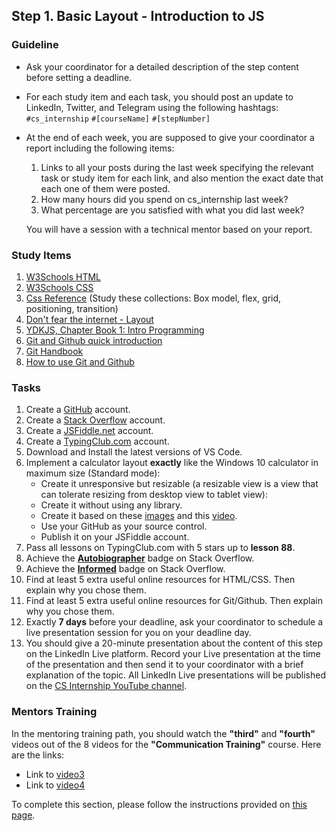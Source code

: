 ## Step 1. Basic Layout - Introduction to JS

### Guideline

- Ask your coordinator for a detailed description of the step content before setting a deadline.

- For each study item and each task, you should post an update to LinkedIn, Twitter, and Telegram using the following hashtags:
`#cs_internship`
`#[courseName]`
`#[stepNumber]`

- At the end of each week, you are supposed to give your coordinator a report including the following items:
  1. Links to all your posts during the last week specifying the relevant task or study item for each link, and also mention the exact date that each one of them were posted.
  2. How many hours did you spend on cs_internship last week?
  3. What percentage are you satisfied with what you did last week?

  You will have a session with a technical mentor based on your report.
  
### Study Items  <!-- omit in toc -->

1. [W3Schools HTML](https://www.w3schools.com/html/default.asp)
2. [W3Schools CSS](https://www.w3schools.com/css/default.asp)
3. [Css Reference](https://cssreference.io/) (Study these collections: Box model, flex, grid, positioning, transition)
4. [Don't fear the internet - Layout](http://www.dontfeartheinternet.com/08-layout/)
5. [YDKJS, Chapter Book 1: Intro Programming](https://github.com/getify/You-Dont-Know-JS/blob/1st-ed/up%20%26%20going/ch1.md)
6. [Git and Github quick introduction](https://youtu.be/wpISo9TNjfU?si=bP6GuAHQXNQQx5fS)
7. [Git Handbook](https://guides.github.com/introduction/git-handbook/)
8. [How to use Git and Github](https://youtu.be/HkdAHXoRtos?si=GuoimMTGpS0dGwYm)

### Tasks  <!-- omit in toc -->

1. Create a [GitHub](https://github.com/) account.
2. Create a [Stack Overflow](https://stackoverflow.com/) account.
3. Create a [JSFiddle.net](https://JSFiddle.net/) account.
4. Create a [TypingClub.com](https://www.typingclub.com/) account.
5. Download and Install the latest versions of VS Code.
6. Implement a calculator layout **exactly** like the Windows 10 calculator in maximum size (Standard mode):
    - Create it unresponsive but resizable (a resizable view is a view that can tolerate resizing from desktop view to tablet view):
    - Create it without using any library.
    - Create it based on these [images](https://github.com/cs-internship/cs-internship-spec/blob/master/courses/web/images/step1) and this [video](https://youtu.be/k-kNYeOyX4c).
    - Use your GitHub as your source control.
    - Publish it on your JSFiddle account.
7. Pass all lessons on TypingClub.com with 5 stars up to **lesson 88**.
8. Achieve the [**Autobiographer**](https://stackoverflow.com/help/badges/9/autobiographer) badge on Stack Overflow.
9. Achieve the [**Informed**](https://stackoverflow.com/help/badges/2600/informed) badge on Stack Overflow.
10. Find at least 5 extra useful online resources for HTML/CSS. Then explain why you chose them.
11. Find at least 5 extra useful online resources for Git/Github. Then explain why you chose them.
12. Exactly **7 days** before your deadline, ask your coordinator to schedule a live presentation session for you on your deadline day.
13. You should give a 20-minute presentation about the content of this step on the LinkedIn Live platform. Record your Live presentation at the time of the presentation and then send it to your coordinator with a brief explanation of the topic. All LinkedIn Live presentations will be published on the [CS Internship YouTube channel](https://www.youtube.com/@csinternship8859).

### Mentors Training

In the mentoring training path, you should watch the **"third"** and **"fourth"** videos out of the 8 videos for the **"Communication Training"** course. Here are the links:

- Link to [video3](https://drive.google.com/file/d/1omtXZwZCVE7mmtQNM1TnGy7Py5KXLgBx/view?usp=sharing)
- Link to [video4](https://drive.google.com/file/d/1Nr_vAxNQ3wx7zOrc7v7RJNHfRWFTSac-/view?usp=sharing)

To complete this section, please follow the instructions provided on [this page](https://github.com/cs-internship/cs-internship-spec/blob/master/courses/mentoring-workshops-instruction.md).